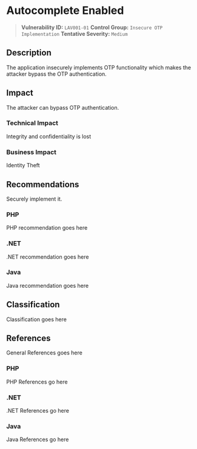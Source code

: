 
# Autocomplete Enabled
> **Vulnerability ID:** `LAV001-01`
> **Control Group:** `Insecure OTP Implementation`
> **Tentative Severity:** `Medium`


## Description
The application insecurely implements OTP functionality which makes the attacker bypass the OTP authentication.

## Impact
The attacker can bypass OTP authentication.

### Technical Impact
Integrity and confidentiality is lost
### Business Impact
Identity Theft


## Recommendations
Securely implement it.

### PHP
PHP recommendation goes here
### .NET
.NET recommendation goes here

### Java
Java recommendation goes here


## Classification
Classification goes here

## References
General References goes here

### PHP
PHP References go here
### .NET
.NET References go here
### Java
Java References go here

